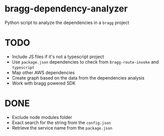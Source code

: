 # bragg-dependency-analyzer
Python script to analyze the dependencies in a `bragg` project

# TODO

- Include JS files if it's not a typescript project
- Use `package.json` dependencies to check from `bragg-route-invoke` and `typescript`
- Map other AWS dependencies
- Create graph based on the data from the dependencies analysis
- Work with bragg powered SDK

# DONE
- Exclude node modules folder
- Exact search for the string from the `config.json`
- Retrieve the service name from the `package.json`